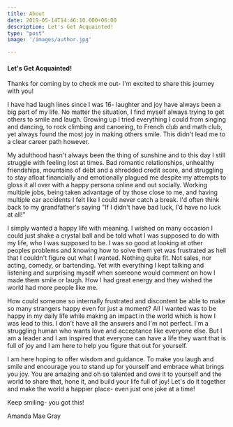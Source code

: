 ```yaml
---
title: About
date: 2019-05-14T14:46:10.000+06:00
description: Let's Get Acquainted!
type: "post"
image: '/images/author.jpg'

---
```


#### Let's Get Acquainted!

Thanks for coming by to check me out- I'm excited to share this journey with you!

I have had laugh lines since I was 16- laughter and joy have always been a big part of my life. No matter the situation, I find myself always trying to get others to smile and laugh. Growing up I tried everything I could from singing and dancing, to rock climbing and canoeing, to French club and math club, yet always found the most joy in making others smile. This didn't lead me to a clear career path however.

My adulthood hasn't always been the thing of sunshine and to this day I still struggle with feeling lost at times. Bad romantic relationships, unhealthy friendships, mountains of debt and a shredded credit score, and struggling to stay afloat financially and emotionally plagued me despite my attempts to gloss it all over with a happy persona online and out socially. Working multiple jobs, being taken advantage of by those close to me, and having multiple car accidents I felt like I could never catch a break. I'd often think back to my grandfather's saying "If I didn't have bad luck, I'd have no luck at all!"

I simply wanted a happy life with meaning. I wished on many occasion I could just shake a crystal ball and be told what I was supposed to do with my life, who I was supposed to be. I was so good at looking at other peoples problems and knowing how to solve them yet was frustrated as hell that I couldn't figure out what I wanted. Nothing quite fit. Not sales, nor acting, comedy, or bartending. Yet with everything I kept talking and listening and surprising myself when someone would comment on how I made them smile or laugh. How I had great energy and they wished the world had more people like me.

How could someone so internally frustrated and discontent be able to make so many strangers happy even for just a moment? All I wanted was to be happy in my daily life while making an impact in the world which is how I was lead to this. I don't have all the answers and I'm not perfect. I'm a struggling human who wants love and acceptance like everyone else. But I am a leader and I am inspired that everyone can have a life they want that is full of joy and I am here to help you figure that out for yourself.

I am here hoping to offer wisdom and guidance. To make you laugh and smile and encourage you to stand up for yourself and embrace what brings you joy. You are amazing and oh so talented and owe it to yourself and the world to share that, hone it, and build your life full of joy! Let's do it together and make the world a happier place- even just one joke at a time!

Keep smiling- you got this!

Amanda Mae Gray
